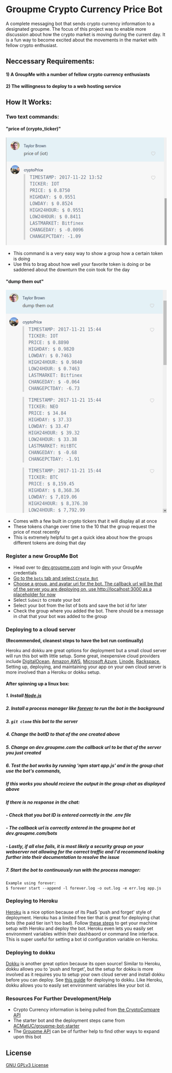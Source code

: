 
# Groupme Crypto Currency Price Bot

A complete messaging bot that sends crypto currency information to a designated groupme. The focus of this project was to enable more discussion about how the crypto market is moving during the current day. It is a fun way to become excited about the movements in the market with fellow crypto enthusiast.


## Neccessary Requirements:

#### 1) A GroupMe with a number of fellow crypto currency enthusiasts
#### 2) The willingness to deploy to a web hosting service

## How It Works:

### Two text commands:

#### "price of (crypto_ticker)"

![example1](screenshots/example1.png)

- This command is a very easy way to show a group how a certain token is doing
- Use this to brag about how well your favorite token is doing or be saddened about the downturn the coin took for the day

#### "dump them out"

![example2](screenshots/example2.png)

- Comes with a few built in crypto tickers that it will display all at once
- These tokens change over time to the 10 that the group request the price of most recently
- This is extremely helpful to get a quick idea about how the groups different tokens are doing that day


### Register a new GroupMe Bot

* Head over to [dev.groupme.com](https://dev.groupme.com/) and login with your GroupMe credentials
* [Go to the `bots` tab and select `Create Bot`](screenshots/dev.groupme.com.png)
* [Choose a group, and avatar uri for the bot. The callback url will be that of the server you are deploying on, use http://localhost:3000 as a placeholder for now](screenshots/example3.png)
* Select `Submit` to create your bot
* Select your bot from the list of bots and save the bot id for later
* Check the group where you added the bot. There should be a message in chat that your bot was added to the group

### Deploying to a cloud server
**(Recommended, cleanest steps to have the bot run continually)**

Heroku and dokku are great options for deployment but a small cloud server will run this bot with little setup. Some great, inexpensive cloud providers include [DigitalOcean](https://www.digitalocean.com/), [Amazon AWS](https://aws.amazon.com/), [Microsoft Azure](https://azure.microsoft.com/), [Linode](https://www.linode.com/), [Rackspace](https://www.rackspace.com/), Setting up, deploying, and maintaining your app on your own cloud server is more involved than a Heroku or dokku setup.

#### After spinning up a linux box:

##### 1. Install [Node.js](https://nodejs.org/)
##### 2. Install a process manager like [forever](https://github.com/foreverjs/forever) to run the bot in the background
##### 3. `git clone` this bot to the server
##### 4. Change the botID to that of the one created above
##### 5. Change on dev.groupme.com the callback url to be that of the server you just created
##### 6. Test the bot works by running 'npm start app.js' and in the group chat use the bot's commands,
##### If this works you should recieve the output in the group chat as displayed above
##### If there is no response in the chat:
##### - Check that you bot ID is entered correctly in the .env file
##### - The callback url is correctly entered in the groupme bot at dev.groupme.com/bots
##### - Lastly, if all else fails, it is most likely a security group on your webserver not allowing for the correct traffic and I'd recommend looking further into their documentation to resolve the issue
 
##### 7. Start the bot to continuously run with the process manager:
   
    Example using forever:
    $ forever start --append -l forever.log -o out.log -e err.log app.js

### Deploying to Heroku

[Heroku](https://www.heroku.com/) is a nice option because of its PaaS 'push and forget' style of deployment. Heroku has a limited free tier that is great for deploying chat bots (the paid tier isn't too bad). Follow [these steps](https://devcenter.heroku.com/articles/getting-started-with-nodejs#introduction) to get your machine setup with Heroku and deploy the bot. Heroku even lets you easily set environment variables within their dashbaord or command line interface. This is super useful for setting a bot id configuration variable on Heroku.

### Deploying to dokku

[Dokku](http://dokku.viewdocs.io/dokku/) is another great option because its open source! Similar to Heroku, dokku allows you to 'push and forget', but the setup for dokku is more involved as it requires you to setup your own cloud server and install dokku before you can deploy. See [this guide](http://dokku.viewdocs.io/dokku/deployment/application-deployment/) for deploying to dokku. Like Heroku, dokku allows you to easily set environment variables like your bot id.

### Resources For Further Development/Help

- Crypto Currency information is being pulled from [the CryptoCompare API](https://www.cryptocompare.com/api/#)
- The starter bot and the deployment steps came from [ACMatUC/groupme-bot-starter](https://github.com/ACMatUC/groupme-bot-starter.git)
- The [Groupme API](https://dev.groupme.com/) can be of further help to find other ways to expand upon this bot

## License

[GNU GPLv3 License](LICENSE.txt)

